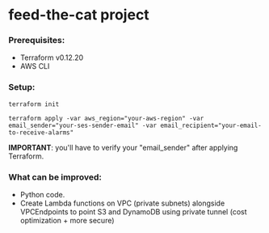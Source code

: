 # feed-the-cat project

### Prerequisites:

* Terraform v0.12.20
* AWS CLI

### Setup:
```
terraform init
```
```
terraform apply -var aws_region="your-aws-region" -var email_sender="your-ses-sender-email" -var email_recipient="your-email-to-receive-alarms"
```

<b>IMPORTANT</b>: you'll have to verify your "email_sender" after applying Terraform.

### What can be improved:

* Python code.
* Create Lambda functions on VPC (private subnets) alongside VPCEndpoints to point S3 and DynamoDB using private tunnel (cost optimization + more secure) 
